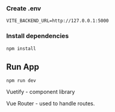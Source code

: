 ### Create .env

```VITE_BACKEND_URL=http://127.0.0.1:5000```

### Install dependencies

```npm install```

## Run App

```npm run dev```

Vuetify - component library

Vue Router - used to handle routes.
